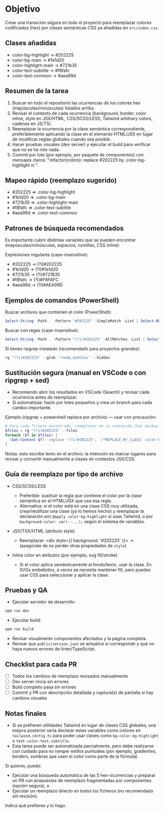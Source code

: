 Objetivo
========
Crear una transición segura en todo el proyecto para reemplazar colores codificados (hex) por clases semánticas CSS ya añadidas en `src/index.css`.

Clases añadidas
----------------
- color-bg-highlight -> #202225
- color-bg-main -> #1e1d20
- color-highlight-main -> #721b35
- color-text-subtitle -> #f8fafc
- color-text-common -> #aea99d

Resumen de la tarea
--------------------
1) Buscar en todo el repositorio las ocurrencias de los colores hex (mayúsculas/minúsculas) listados arriba.
2) Revisar el contexto de cada ocurrencia (background, border, color inline, style en JSX/HTML, CSS/SCSS/LESS, Tailwind arbitrary colors, cadenas en JS/TS).
3) Reemplazar la ocurrencia por la clase semántica correspondiente, preferiblemente aplicando la clase en el elemento HTML/JSX en lugar de modificar reglas globales cuando sea posible.
4) Hacer pruebas visuales (dev server) y ejecutar el build para verificar que no se ha roto nada.
5) Commit por lote (por ejemplo, por paquete de componentes) con mensajes claros: "refactor(colors): replace #202225 by .color-bg-highlight in <componentes>".

Mapeo rápido (reemplazo sugerido)
---------------------------------
- #202225  => .color-bg-highlight
- #1e1d20  => .color-bg-main
- #721b35  => .color-highlight-main
- #f8fafc  => .color-text-subtitle
- #aea99d  => .color-text-common

Patrones de búsqueda recomendados
---------------------------------
Es importante cubrir distintas variantes que se pueden encontrar (mayúsculas/minúsculas, espacios, comillas, CSS inline):

Expresiones regulares (case-insensitive):
- #202225  -> (?i)#202225
- #1e1d20  -> (?i)#1e1d20
- #721b35  -> (?i)#721B35
- #f8fafc  -> (?i)#F8FAFC
- #aea99d  -> (?i)#AEA99D

Ejemplos de comandos (PowerShell)
----------------------------------
Buscar archivos que contienen el color (PowerShell):

```powershell
Select-String -Path . -Pattern "#202225" -SimpleMatch -List | Select-Object Path -Unique
```

Buscar con regex (case-insensitive):

```powershell
Select-String -Path . -Pattern "(?i)#202225" -AllMatches -List | Select-Object Path, LineNumber, Line
```

Si tienes ripgrep instalado (recomendado para proyectos grandes):

```powershell
rg "(?i)#202225" --glob '!node_modules' --hidden
```

Sustitución segura (manual en VSCode o con ripgrep + sed)
-------------------------------------------------------
- Recomiendo abrir los resultados en VSCode (Search) y revisar cada ocurrencia antes de reemplazar.
- Si automatizas: hazlo por lotes pequeños y crea un branch para cada cambio importante.

Ejemplo (ripgrep + powershell replace por archivo) — usar con precaución:

```powershell
# Para cada fichero encontrado, reemplazar en su contenido (haz backup antes)
$files = rg "(?i)#202225" --files
foreach ($f in $files) {
  (Get-Content $f) -replace '(?i)#202225', '/*REPLACE_BY_CLASS: color-bg-highlight */' | Set-Content $f
}
```

Notas: esto escribe texto en el archivo; la intención es marcar lugares para revisar y convertir manualmente a clases en contextos JSX/CSS.

Guía de reemplazo por tipo de archivo
-------------------------------------
- CSS/SCSS/LESS
  - Preferible: sustituir la regla que contiene el color por la clase semántica en el HTML/JSX que usa esa regla.
  - Alternativa: si el color está en una clase CSS muy utilizada, crear/reutilizar una clase (ya lo hemos hecho) y reemplazar la declaración por `@apply color-bg-highlight` si usas Tailwind, o por `background-color: var(--...);` según el sistema de variables.

- JSX/TSX/HTML (atributo style)
  - Reemplazar: <div style={{ background: '#202225' }}>  ->  <div className="color-bg-highlight">  (asegúrate de no perder otras propiedades de `style`)

- Inline color en atributos (por ejemplo, svg fill/stroke)
  - Si el color aplica semánticamente al fondo/texto, usar la clase. En SVGs embebidos, a veces se necesita mantener fill, pero puedes usar CSS para seleccionar y aplicar la clase.

Pruebas y QA
-----------
- Ejecutar servidor de desarrollo:

```powershell
npm run dev
```

- Ejecutar build:

```powershell
npm run build
```

- Revisar visualmente componentes afectados y la página completa.
- Revisar que `public/version.json` se actualice si corresponde y que no haya nuevos errores de linter/TypeScript.

Checklist para cada PR
----------------------
- [ ] Todos los cambios de reemplazo revisados manualmente
- [ ] Dev server inicia sin errores
- [ ] Build completo pasa sin errores
- [ ] Commit y PR con descripción detallada y captura(s) de pantalla si hay cambios visuales

Notas finales
-------------
- Si se prefieren utilidades Tailwind en lugar de clases CSS globales, una mejora posterior sería declarar estas variables como colores en `tailwind.config.ts` para poder usar clases como `bg-color-bg-highlight` o `text-color-text-subtitle`.
- Esta tarea puede ser automatizada parcialmente, pero debe realizarse con cuidado para no romper estilos puntuales (por ejemplo, gradientes, borders, sombras que usen el color como parte de la fórmula).

Si quieres, puedo:
- Ejecutar una búsqueda automática de las 5 hex-ocurrencias y preparar un PR con propuestas de reemplazo fragmentadas por componentes (opción segura), o
- Ejecutar un reemplazo directo en todos los ficheros (no recomendado sin revisión).

Indica qué prefieres y lo hago.
